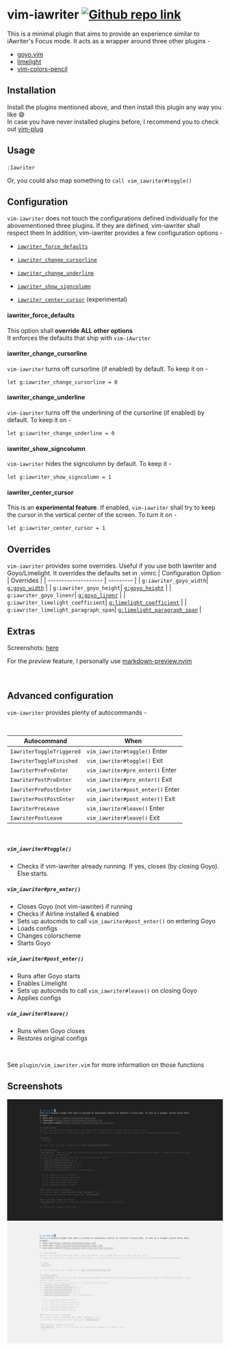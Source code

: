 # vim-iawriter [![Github repo link](https://img.shields.io/badge/view%20on%20github-black?style=for-the-badge&logo=github)](https://github.com/subnut/ncm2-github-emoji "Github repo link")
This is a minimal plugin that aims to provide an experience similar to iAwriter's Focus mode. It acts as a wrapper around three other plugins -
* [goyo.vim](https://github.com/junegunn/goyo.vim)
* [limelight](https://github.com/junegunn/limelight.vim)
* [vim-colors-pencil](https://github.com/reedes/vim-colors-pencil)

## Installation
Install the plugins mentioned above, and then install this plugin any way you like :smile: <br/>
In case you have never installed plugins before, I recommend you to check out [vim-plug](https://github.com/junegunn/vim-plug)

## Usage
`:Iawriter`

Or, you could also map something to `call vim_iawriter#toggle()`

## Configuration
`vim-iawriter` does not touch the configurations defined individually for the abovementioned three plugins. If they are defined, vim-iawriter shall respect them
In addition, vim-iawriter provides a few configuration options -
* [`iawriter_force_defaults`][1.1]
* [`iawriter_change_cursorline`][1.2]
* [`iawriter_change_underline`][1.3]
* [`iawriter_show_signcolumn`][1.4]
* [`iawriter_center_cursor`][1.5] (experimental)

  [1.1]: #iawriter_force_defaults
  [1.2]: #iawriter_change_cursorline
  [1.3]: #iawriter_change_underline
  [1.4]: #iawriter_show_signcolumn
  [1.5]: #iawriter_center_cursor

#### iawriter_force_defaults
This option shall **override ALL other options** <br/>
It enforces the defaults that ship with `vim-iAwriter`

#### iawriter_change_cursorline
`vim-iawriter` turns off cursorline (if enabled) by default. To keep it on -
```vim
let g:iawriter_change_cursorline = 0
```

#### iawriter_change_underline
`vim-iawriter` turns off the underlining of the cursorline (if enabled) by default. To keep it on -
```vim
let g:iawriter_change_underline = 0
```

#### iawriter_show_signcolumn
`vim-iawriter` hides the signcolumn by default. To keep it -
```vim
let g:iawriter_show_signcolumn = 1
```

#### iawriter_center_cursor
This is an **experimental feature**. If enabled, `vim-iawriter` shall try to keep the cursor in the vertical center of the screen. To turn it on -
```vim
let g:iawriter_center_cursor = 1
```

## Overrides
`vim-iawriter` provides some overrides. Useful if you use both Iawriter and Goyo/Limelight. It overrides the defaults set in .vimrc
| Configuration Option | Overrides |
| -------------------- | --------- |
| `g:iawriter_goyo_width`| [`g:goyo_width`][2.1] |
| `g:iawriter_goyo_height`| [`g:goyo_height`][2.2] |
| `g:iawriter_goyo_linenr`| [`g:goyo_linenr`][2.3] |
| `g:iawriter_limelight_coefficient`| [`g:limelight_coefficient`][2.4] |
| `g:iawriter_limelight_paragraph_span`| [`g:limelight_paragraph_span`][2.5] |

  [2.1]: https://github.com/junegunn/goyo.vim#configuration
  [2.2]: https://github.com/junegunn/goyo.vim#configuration
  [2.3]: https://github.com/junegunn/goyo.vim#configuration
  [2.4]: https://github.com/junegunn/limelight.vim#options
  [2.5]: https://github.com/junegunn/limelight.vim#options

## Extras
Screenshots: [here](#screenshots)

For the _preview_ feature, I personally use [markdown-preview.nvim](https://github.com/iamcco/markdown-preview.nvim)

<br/>

## Advanced configuration
`vim-iawriter` provides plenty of autocommands -

<br/>

| Autocommand | When |
| ----------- | ---- |
| `IawriterToggleTriggered` | `vim_iawriter#toggle()` Enter
| `IawriterToggleFinished` | `vim_iawriter#toggle()` Exit
| `IawriterPrePreEnter` | `vim_iawriter#pre_enter()` Enter
| `IawriterPostPreEnter` | `vim_iawriter#pre_enter()` Exit
| `IawriterPrePostEnter` | `vim_iawriter#post_enter()` Enter
| `IawriterPostPostEnter` | `vim_iawriter#post_enter()` Exit
| `IawriterPreLeave` | `vim_iawriter#leave()` Enter
| `IawriterPostLeave` | `vim_iawriter#leave()` Exit

<br/>

##### `vim_iawriter#toggle()`
 - Checks if vim-iawriter already running. If yes, closes (by closing Goyo). Else starts.
##### `vim_iawriter#pre_enter()`
 - Closes Goyo (not vim-iawriter) if running
 - Checks if Airline installed & enabled
 - Sets up autocmds to call `vim_iawriter#post_enter()` on entering Goyo
 - Loads configs
 - Changes colorscheme
 - Starts Goyo
##### `vim_iawriter#post_enter()`
 - Runs after Goyo starts
 - Enables Limelight
 - Sets up autocmds to call `vim_iawriter#leave()` on closing Goyo
 - Applies configs
##### `vim_iawriter#leave()`
 - Runs when Goyo closes
 - Restores original configs

<br/>

See `plugin/vim_iawriter.vim` for more information on those functions

## Screenshots
![dark](pictures/dark.png 'dark')
![light](pictures/light.png 'light')
